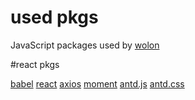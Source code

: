 # used pkgs

JavaScript packages used by [wolon](https://github.com/yumoqing/wolon)

#react pkgs

[babel](https://unpkg.com/babel-standalone@6/babel.min.js)
[react](https://unpkg.com/react@16/umd/react.development.js)
[axios](https://unpkg.com/axios/dist/axios.min.js)
[moment](https://cdnjs.cloudflare.com/ajax/libs/moment.js/2.20.1/moment.min.js)
[antd.js](https://unpkg.com/antd@3.19.3/dist/antd.min.js)
[antd.css](https://unpkg.com/antd@3.19.3/dist/antd.css)


